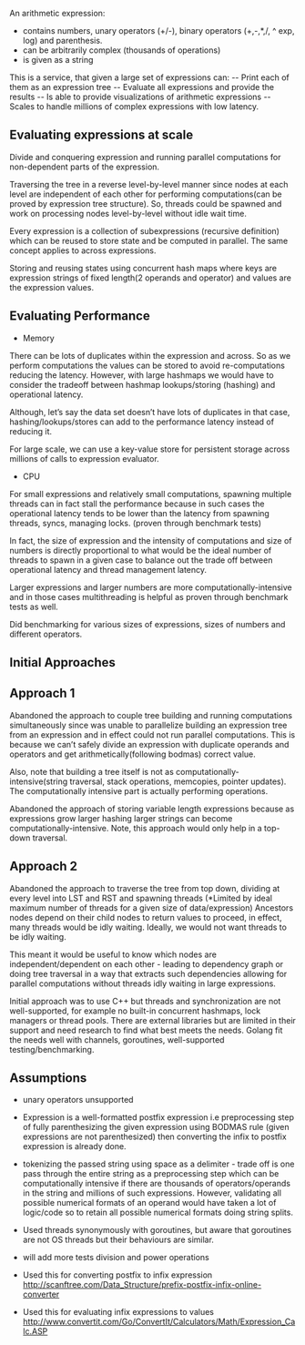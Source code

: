 An arithmetic expression:
- contains numbers, unary operators (+/-), binary operators (+,-,*,/, ^ exp, log) and parenthesis.
- can be arbitrarily complex (thousands of operations)
- is given as a string

This is a service, that given a large set of expressions can:
-- Print each of them as an expression tree
-- Evaluate all expressions and provide the results
-- Is able to provide visualizations of arithmetic expressions
-- Scales to handle millions of complex expressions with low latency.


## Evaluating expressions at scale

Divide and conquering expression and running parallel computations for non-dependent parts of the expression. 

Traversing the tree in a reverse level-by-level manner since nodes at each level are independent of each other for performing computations(can be proved by expression tree structure). So, threads could be spawned and work on processing nodes level-by-level without idle wait time.

Every expression is a collection of subexpressions (recursive definition) which can be reused to store state and be computed in parallel. The same concept applies to across expressions.

Storing and reusing states using concurrent hash maps where keys are expression strings of fixed length(2 operands and operator) and values are the expression values.


## Evaluating Performance

+ Memory

There can be lots of duplicates within the expression and across. So as we perform computations the values can be stored to avoid re-computations reducing the latency. However, with large hashmaps we would have to consider the tradeoff between hashmap lookups/storing (hashing) and operational latency. 

Although, let’s say the data set doesn’t have lots of duplicates in that case, hashing/lookups/stores can add to the performance latency instead of reducing it.

For large scale, we can use a key-value store for persistent storage across millions of calls to expression evaluator.

+ CPU

For small expressions and relatively small computations, spawning multiple threads can in fact stall the performance because in such cases the operational latency tends to be lower than the latency from spawning threads, syncs, managing locks. (proven through benchmark tests)

In fact, the size of expression and the intensity of computations and size of numbers is directly proportional to what would be the ideal number of threads to spawn in a given case to balance out the trade off between operational latency and thread management latency.

Larger expressions and larger numbers are more computationally-intensive and in those cases multithreading is helpful as proven through benchmark tests as well.

Did benchmarking for various sizes of expressions, sizes of numbers and different operators.


## Initial Approaches

## Approach 1 

Abandoned the approach to couple tree building and running computations simultaneously since was unable to parallelize building an expression tree from an expression and in effect could not run parallel computations. This is because we can’t safely divide an expression with duplicate operands and operators and get arithmetically(following bodmas) correct value. 

Also, note that building a tree itself is not as computationally-intensive(string traversal, stack operations, memcopies, pointer updates). The computationally intensive part is actually performing operations.

Abandoned the approach of storing variable length expressions because as expressions grow larger hashing larger strings can become computationally-intensive. Note, this approach would only help in a top-down traversal.

## Approach 2

Abandoned the approach to traverse the tree from top down, dividing at every level into LST and RST and spawning threads (*Limited by ideal maximum number of threads for a given size of data/expression) Ancestors nodes depend on their child nodes to return values to proceed, in effect, many threads would be idly waiting. Ideally, we would not want threads to be idly waiting. 

This meant it would be useful to know which nodes are independent/dependent on each other - leading to dependency graph or doing tree traversal in a way that extracts such dependencies allowing for parallel computations without threads idly waiting in large expressions.

Initial approach was to use C++ but threads and synchronization are not well-supported, for example no built-in concurrent hashmaps, lock managers or thread pools. There are external libraries but are limited in their support and need research to find what best meets the needs. Golang fit the needs well with channels, goroutines, well-supported testing/benchmarking.




## Assumptions 

+ unary operators unsupported

+ Expression is a well-formatted postfix expression i.e preprocessing step of fully parenthesizing the given expression using BODMAS rule (given expressions are not parenthesized) then converting the infix to postfix expression is already done.

+ tokenizing the passed string using space as a delimiter - trade off is one pass through the entire string as a preprocessing step which can be computationally intensive if there are thousands of operators/operands in the string and millions of such expressions. However, validating all possible numerical formats of an operand would have taken a lot of logic/code so to retain all possible numerical formats doing string splits.

+ Used threads synonymously with goroutines, but aware that goroutines are not OS threads but their behaviours are similar.

+ will add more tests division and power operations

+ Used this for converting postfix to infix expression http://scanftree.com/Data_Structure/prefix-postfix-infix-online-converter

+ Used this for evaluating infix expressions to values
http://www.convertit.com/Go/ConvertIt/Calculators/Math/Expression_Calc.ASP



